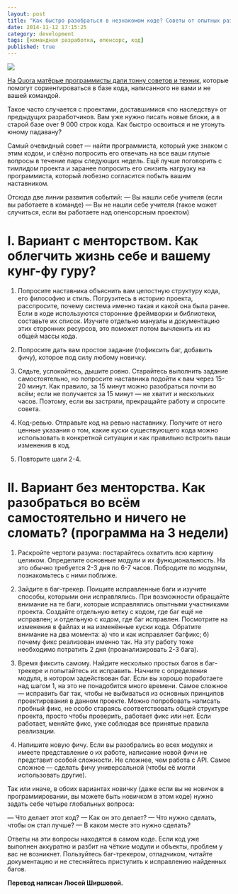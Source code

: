 ```yaml
---
layout: post
title: "Как быстро разобраться в незнакомом коде? Советы от опытных разработчиков"
date: 2014-11-12 17:15:25
category: development
tags: [командная разработка, опенсорс, код]
published: true
---
```


<img src="http://i008.radikal.ru/1411/39/d900311b2d7b.jpg" class="img-responsive">

[На Quora матёрые программисты дали тонну советов и техник](https://www.quora.com/What-are-some-of-the-techniques-that-experienced-developers-use-to-quickly-understand-a-new-code-base-and-start-contributing-to-it), которые помогут сориентироваться в базе кода, написанного не вами и не вашей командой. 

Такое часто случается с проектами, доставшимися «по наследству» от предыдущих разработчиков. Вам уже нужно писать новые блоки, а в старой базе over 9 000 строк кода. Как быстро освоиться и не утонуть юному падавану?

Самый очевидный совет — найти программиста, который уже знаком с этим кодом, и слёзно попросить его отвечать на все ваши глупые вопросы в течение пары следующих недель. Ещё лучше поговорить с тимлидом проекта и заранее попросить его снизить нагрузку на программиста, который любезно согласится побыть вашим наставником.

Отсюда две линии развития событий:
— Вы нашли себе учителя (если вы работаете в команде)
— Вы не нашли себе учителя (такое может случиться, если вы работаете над опенсорсным проектом)

# I. Вариант с менторством. Как облегчить жизнь себе и вашему кунг-фу гуру?
1. Попросите наставника объяснить вам целостную структуру кода, его философию и стиль. Погрузитесь в историю проекта, расспросите, почему система именно такая и какой она была ранее. Если в коде используются сторонние фреймворки и библиотеки, составьте их список. Изучите отдельно мануалы и документацию этих сторонних ресурсов, это поможет потом вычленить их из общей массы кода.

2. Попросите дать вам простое задание (пофиксить баг, добавить фичу), которое под силу любому новичку.

3. Сядьте, успокойтесь, дышите ровно. Старайтесь выполнить задание самостоятельно, но попросите наставника подойти к вам через 15-20 минут. Как правило, за 15 минут можно разобраться почти во всём; если не получается за 15 минут — не хватит и нескольких часов. Поэтому, если вы застряли, прекращайте работу и спросите совета.

4. Код-ревью. Отправьте код на ревью наставнику. Получите от него ценные указания о том, какие куски существующего кода можно использовать в конкретной ситуации и как правильно встроить ваши изменения в код.

5. Повторите шаги 2-4.

# II. Вариант без менторства. Как разобраться во всём самостоятельно и ничего не сломать? (программа на 3 недели)
1. Раскройте чертоги разума: постарайтесь охватить всю картину целиком. Определите основные модули и их функциональность. На это обычно требуется 2-3 дня по 6-7 часов. Побродите по модулям, познакомьтесь с ними поближе.

2. Зайдите в баг-трекер. Поищите исправленные баги и изучите способы, которыми они исправлялись. При возможности обращайте внимание на те баги, которые исправлялись опытными участниками проекта. Создайте отдельную ветку с кодом, где баг ещё не исправлен; и отдельную с кодом, где баг исправлен. Посмотрите на изменения в файлах и на изменённые куски кода. Обратите внимание на два момента: а) что и как исправляет багфикс; б) почему фикс реализован именно так. На эту работу тоже необходимо потратить 2 дня (проанализировать 2-3 бага).

3. Время фиксить самому. Найдите несколько простых багов в баг-трекере и попытайтесь их исправить. Начните с определения модуля, в котором задействован баг. Если вы хорошо поработаете над шагом 1, на это не понадобится много времени. Самое сложное — исправить баг так, чтобы не выбиваться из основных принципов проектирования в данном проекте. Можно попробовать написать пробный фикс, не особо стараясь соответствовать общей структуре проекта, просто чтобы проверить, работает фикс или нет. Если работает, меняйте фикс, уже соблюдая все принятые правила реализации.

4. Напишите новую фичу. Если вы разобрались во всех модулях и имеете представление о их работе, написание новой фичи не представит особой сложности. Не сложнее, чем работа с API. Самое сложное — сделать фичу универсальной (чтобы её могли использовать другие).

Так или иначе, в обоих вариантах новичку (даже если вы не новичок в программировании, вы можете быть новичком в этом коде) нужно задать себе четыре глобальных вопроса:

— Что делает этот код?
— Как он это делает?
— Что нужно сделать, чтобы он стал лучше?
— В каком месте это нужно сделать?

Ответы на эти вопросы находятся в самом коде. Если код уже выполнен аккуратно и разбит на чёткие модули и объекты, проблем у вас не возникнет. Пользуйтесь баг-трекером, отладчиком, читайте документацию и не стесняйтесь приступить к исправлению найденных багов.

<b>Перевод написан Люсей Ширшовой.</b>
